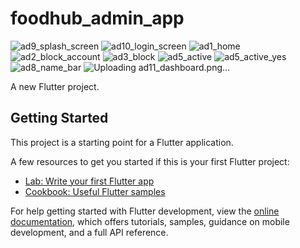 # foodhub_admin_app
![ad9_splash_screen](https://github.com/QuantumGeek01/foodhub_admin_app/assets/136366279/86ec88af-728c-44af-a852-23b3b5e54fda)
![ad10_login_screen](https://github.com/QuantumGeek01/foodhub_admin_app/assets/136366279/ddeb7a7f-ee39-4d57-bf77-b57cf73fadf1)
![ad1_home](https://github.com/QuantumGeek01/foodhub_admin_app/assets/136366279/6d1efbe6-ac3c-4795-8ebd-10b43c6ac915)
![ad2_block_account](https://github.com/QuantumGeek01/foodhub_admin_app/assets/136366279/7be749a2-833b-42ec-b8b6-5937e4437e84)
![ad3_block](https://github.com/QuantumGeek01/foodhub_admin_app/assets/136366279/8d5f3719-a941-427b-b0c6-498986166c25)
![ad5_active](https://github.com/QuantumGeek01/foodhub_admin_app/assets/136366279/20bc36c7-a215-40d1-87f1-63776d494cf2)
![ad5_active_yes](https://github.com/QuantumGeek01/foodhub_admin_app/assets/136366279/ea26b3df-3d91-4f29-a45d-5e22484d9ba6)
![ad8_name_bar](https://github.com/QuantumGeek01/foodhub_admin_app/assets/136366279/6848cb46-7669-4638-bb43-8ff61650075d)
![Uploading ad11_dashboard.png…]()


A new Flutter project.

## Getting Started

This project is a starting point for a Flutter application.

A few resources to get you started if this is your first Flutter project:

- [Lab: Write your first Flutter app](https://docs.flutter.dev/get-started/codelab)
- [Cookbook: Useful Flutter samples](https://docs.flutter.dev/cookbook)

For help getting started with Flutter development, view the
[online documentation](https://docs.flutter.dev/), which offers tutorials,
samples, guidance on mobile development, and a full API reference.
